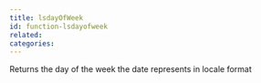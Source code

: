 ```yaml
---
title: lsdayOfWeek
id: function-lsdayofweek
related:
categories:
---
```


Returns the day of the week the date represents in locale format